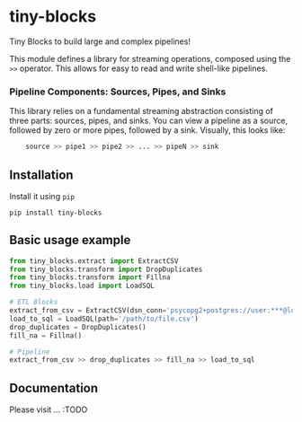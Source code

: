  tiny-blocks
=============

Tiny Blocks to build large and complex pipelines!

This module defines a library for streaming operations, composed using the `>>`
operator. This allows for easy to read and write shell-like pipelines.

### Pipeline Components: Sources, Pipes, and Sinks
This library relies on a fundamental streaming abstraction consisting of three
parts: sources, pipes, and sinks. You can view a pipeline as a source, followed
by zero or more pipes, followed by a sink. Visually, this looks like:

```python
    source >> pipe1 >> pipe2 >> ... >> pipeN >> sink
```

Installation
-------------

Install it using ``pip``

```shell
pip install tiny-blocks
```

Basic usage example
--------------------



```python
from tiny_blocks.extract import ExtractCSV
from tiny_blocks.transform import DropDuplicates
from tiny_blocks.transform import Fillna
from tiny_blocks.load import LoadSQL

# ETL Blocks
extract_from_csv = ExtractCSV(dsn_conn='psycopg2+postgres://user:***@localhost:5432/foobar')
load_to_sql = LoadSQL(path='/path/to/file.csv')
drop_duplicates = DropDuplicates()
fill_na = Fillna()

# Pipeline
extract_from_csv >> drop_duplicates >> fill_na >> load_to_sql
```

Documentation
--------------

Please visit ... :TODO
